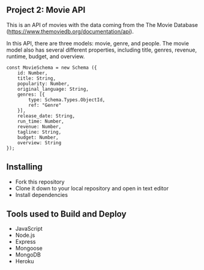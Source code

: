 ## Project 2: Movie API 

This is an API of movies with the data coming from the The Movie Database (https://www.themoviedb.org/documentation/api).

In this API, there are three models: movie, genre, and people. The movie model also has several different properties, including title, genres, revenue, runtime, budget, and overview. 

```
const MovieSchema = new Schema ({
    id: Number,
    title: String,
    popularity: Number,
    original_language: String,
    genres: [{
        type: Schema.Types.ObjectId,
        ref: "Genre"
    }],
    release_date: String,
    run_time: Number, 
    revenue: Number,
    tagline: String,
    budget: Number,
    overview: String
});

```

## Installing
- Fork this repository
- Clone it down to your local repository and open in text editor
- Install dependencies 


## Tools used to Build and Deploy
- JavaScript
- Node.js
- Express
- Mongoose
- MongoDB 
- Heroku
